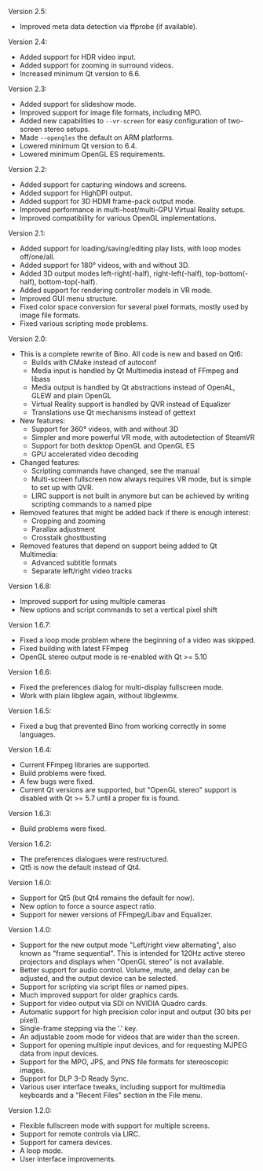 Version 2.5:
- Improved meta data detection via ffprobe (if available).

Version 2.4:
- Added support for HDR video input.
- Added support for zooming in surround videos.
- Increased minimum Qt version to 6.6.

Version 2.3:
- Added support for slideshow mode.
- Improved support for image file formats, including MPO.
- Added new capabilities to `--vr-screen` for easy configuration of two-screen
  stereo setups.
- Made `--opengles` the default on ARM platforms.
- Lowered minimum Qt version to 6.4.
- Lowered minimum OpenGL ES requirements.

Version 2.2:
- Added support for capturing windows and screens.
- Added support for HighDPI output.
- Added support for 3D HDMI frame-pack output mode.
- Improved performance in multi-host/multi-GPU Virtual Reality setups.
- Improved compatibility for various OpenGL implementations.

Version 2.1:
- Added support for loading/saving/editing play lists, with loop modes
  off/one/all.
- Added support for 180° videos, with and without 3D.
- Added 3D output modes left-right(-half), right-left(-half),
  top-bottom(-half), bottom-top(-half).
- Added support for rendering controller models in VR mode.
- Improved GUI menu structure.
- Fixed color space conversion for several pixel formats, mostly used by image
  file formats.
- Fixed various scripting mode problems.

Version 2.0:
- This is a complete rewrite of Bino. All code is new and based on Qt6:
  - Builds with CMake instead of autoconf
  - Media input is handled by Qt Multimedia instead of FFmpeg and libass
  - Media output is handled by Qt abstractions instead of OpenAL, GLEW and
    plain OpenGL
  - Virtual Reality support is handled by QVR instead of Equalizer
  - Translations use Qt mechanisms instead of gettext
- New features:
  - Support for 360° videos, with and without 3D
  - Simpler and more powerful VR mode, with autodetection of SteamVR
  - Support for both desktop OpenGL and OpenGL ES
  - GPU accelerated video decoding
- Changed features:
  - Scripting commands have changed, see the manual
  - Multi-screen fullscreen now always requires VR mode, but is simple to
    set up with QVR.
  - LIRC support is not built in anymore but can be achieved by writing
    scripting commands to a named pipe
- Removed features that might be added back if there is enough interest:
  - Cropping and zooming
  - Parallax adjustment
  - Crosstalk ghostbusting
- Removed features that depend on support being added to Qt Multimedia:
  - Advanced subtitle formats
  - Separate left/right video tracks

Version 1.6.8:
- Improved support for using multiple cameras
- New options and script commands to set a vertical pixel shift

Version 1.6.7:
- Fixed a loop mode problem where the beginning of a video was skipped.
- Fixed building with latest FFmpeg
- OpenGL stereo output mode is re-enabled with Qt >= 5.10

Version 1.6.6:
- Fixed the preferences dialog for multi-display fullscreen mode.
- Work with plain libglew again, without libglewmx.

Version 1.6.5:
- Fixed a bug that prevented Bino from working correctly in some languages.

Version 1.6.4:
- Current FFmpeg libraries are supported.
- Build problems were fixed.
- A few bugs were fixed.
- Current Qt versions are supported, but "OpenGL stereo" support is disabled
  with Qt >= 5.7 until a proper fix is found.

Version 1.6.3:
- Build problems were fixed.

Version 1.6.2:
- The preferences dialogues were restructured.
- Qt5 is now the default instead of Qt4.

Version 1.6.0:
- Support for Qt5 (but Qt4 remains the default for now).
- New option to force a source aspect ratio.
- Support for newer versions of FFmpeg/Libav and Equalizer.

Version 1.4.0:
- Support for the new output mode "Left/right view alternating", also known
  as "frame sequential". This is intended for 120Hz active stereo projectors
  and displays when "OpenGL stereo" is not available.
- Better support for audio control. Volume, mute, and delay can be adjusted,
  and the output device can be selected.
- Support for scripting via script files or named pipes.
- Much improved support for older graphics cards.
- Support for video output via SDI on NVIDIA Quadro cards.
- Automatic support for high precision color input and output (30 bits per
  pixel).
- Single-frame stepping via the '.' key.
- An adjustable zoom mode for videos that are wider than the screen.
- Support for opening multiple input devices, and for requesting MJPEG data
  from input devices.
- Support for the MPO, JPS, and PNS file formats for stereoscopic images.
- Support for DLP 3-D Ready Sync.
- Various user interface tweaks, including support for multimedia keyboards
  and a "Recent Files" section in the File menu.

Version 1.2.0:
- Flexible fullscreen mode with support for multiple screens.
- Support for remote controls via LIRC.
- Support for camera devices.
- A loop mode.
- User interface improvements.
